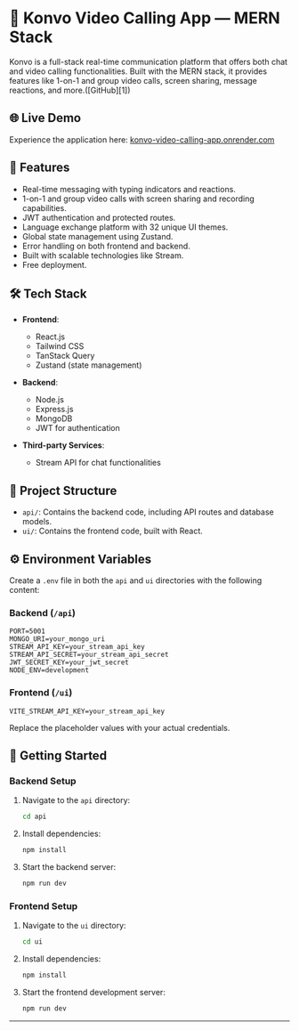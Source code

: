 


# 🎥 Konvo Video Calling App — MERN Stack

Konvo is a full-stack real-time communication platform that offers both chat and video calling functionalities. Built with the MERN stack, it provides features like 1-on-1 and group video calls, screen sharing, message reactions, and more.([GitHub][1])

## 🌐 Live Demo

Experience the application here: [konvo-video-calling-app.onrender.com](https://konvo-video-calling-app.onrender.com)

## 🚀 Features

* Real-time messaging with typing indicators and reactions.
* 1-on-1 and group video calls with screen sharing and recording capabilities.
* JWT authentication and protected routes.
* Language exchange platform with 32 unique UI themes.
* Global state management using Zustand.
* Error handling on both frontend and backend.
* Built with scalable technologies like Stream.
* Free deployment.

## 🛠️ Tech Stack

* **Frontend**:

  * React.js
  * Tailwind CSS
  * TanStack Query
  * Zustand (state management)
    
* **Backend**:

  * Node.js
  * Express.js
  * MongoDB
  * JWT for authentication

* **Third-party Services**:

  * Stream API for chat functionalities

## 📁 Project Structure

* `api/`: Contains the backend code, including API routes and database models.
* `ui/`: Contains the frontend code, built with React.

## ⚙️ Environment Variables

Create a `.env` file in both the `api` and `ui` directories with the following content:

### Backend (`/api`)

```env
PORT=5001
MONGO_URI=your_mongo_uri
STREAM_API_KEY=your_stream_api_key
STREAM_API_SECRET=your_stream_api_secret
JWT_SECRET_KEY=your_jwt_secret
NODE_ENV=development
```



### Frontend (`/ui`)

```env
VITE_STREAM_API_KEY=your_stream_api_key
```



Replace the placeholder values with your actual credentials.

## 🧪 Getting Started

### Backend Setup

1. Navigate to the `api` directory:

   ```bash
   cd api
   ```



2. Install dependencies:

   ```bash
   npm install
   ```



3. Start the backend server:

   ```bash
   npm run dev
   ```



### Frontend Setup

1. Navigate to the `ui` directory:

   ```bash
   cd ui
   ```



2. Install dependencies:

   ```bash
   npm install
   ```



3. Start the frontend development server:

   ```bash
   npm run dev
   ```




---

